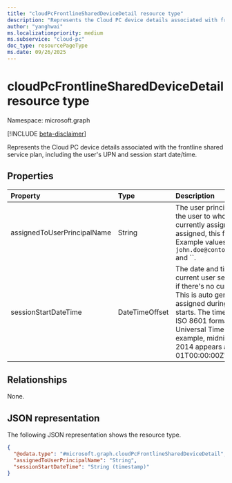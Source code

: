 ```yaml
---
title: "cloudPcFrontlineSharedDeviceDetail resource type"
description: "Represents the Cloud PC device details associated with frontline shared service plan, including the user's UPN and session start date/time."
author: "yanghwai"
ms.localizationpriority: medium
ms.subservice: "cloud-pc"
doc_type: resourcePageType
ms.date: 09/26/2025
---
```


# cloudPcFrontlineSharedDeviceDetail resource type

Namespace: microsoft.graph

[!INCLUDE [beta-disclaimer](../../includes/beta-disclaimer.md)]

Represents the Cloud PC device details associated with the frontline shared service plan, including the user's UPN and session start date/time.

## Properties

|Property|Type|Description|
|:---|:---|:---|
|assignedToUserPrincipalName|String|The user principal name (UPN) of the user to whom the device is currently assigned. If no user is assigned, this field remains empty. Example values, `john.doe@contoso.onmicrosoft.com` and ``.|
|sessionStartDateTime|DateTimeOffset|The date and time when the current user session starts, or null if there's no current user session. This is auto generated and assigned during each session starts. The timestamp is shown in ISO 8601 format and Coordinated Universal Time (UTC). For example, midnight UTC on Jan 1, 2014 appears as '2014-01-01T00:00:00Z'.|

## Relationships

None.

## JSON representation

The following JSON representation shows the resource type.
<!-- {
  "blockType": "resource",
  "@odata.type": "microsoft.graph.cloudPcFrontlineSharedDeviceDetail",
  "openType": false
}
-->
``` json
{
  "@odata.type": "#microsoft.graph.cloudPcFrontlineSharedDeviceDetail",
  "assignedToUserPrincipalName": "String",
  "sessionStartDateTime": "String (timestamp)"
}
```
